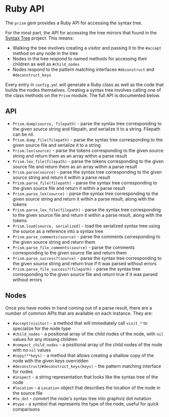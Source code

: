 # Ruby API

The `prism` gem provides a Ruby API for accessing the syntax tree.

For the most part, the API for accessing the tree mirrors that found in the [Syntax Tree](https://github.com/ruby-syntax-tree/syntax_tree) project. This means:

* Walking the tree involves creating a visitor and passing it to the `#accept` method on any node in the tree
* Nodes in the tree respond to named methods for accessing their children as well as `#child_nodes`
* Nodes respond to the pattern matching interfaces `#deconstruct` and `#deconstruct_keys`

Every entry in `config.yml` will generate a Ruby class as well as the code that builds the nodes themselves.
Creating a syntax tree involves calling one of the class methods on the `Prism` module.
The full API is documented below.

## API

* `Prism.dump(source, filepath)` - parse the syntax tree corresponding to the given source string and filepath, and serialize it to a string. Filepath can be nil.
* `Prism.dump_file(filepath)` - parse the syntax tree corresponding to the given source file and serialize it to a string
* `Prism.lex(source)` - parse the tokens corresponding to the given source string and return them as an array within a parse result
* `Prism.lex_file(filepath)` - parse the tokens corresponding to the given source file and return them as an array within a parse result
* `Prism.parse(source)` - parse the syntax tree corresponding to the given source string and return it within a parse result
* `Prism.parse_file(filepath)` - parse the syntax tree corresponding to the given source file and return it within a parse result
* `Prism.parse_lex(source)` - parse the syntax tree corresponding to the given source string and return it within a parse result, along with the tokens
* `Prism.parse_lex_file(filepath)` - parse the syntax tree corresponding to the given source file and return it within a parse result, along with the tokens
* `Prism.load(source, serialized)` - load the serialized syntax tree using the source as a reference into a syntax tree
* `Prism.parse_comments(source)` - parse the comments corresponding to the given source string and return them
* `Prism.parse_file_comments(source)` - parse the comments corresponding to the given source file and return them
* `Prism.parse_success?(source)` - parse the syntax tree corresponding to the given source string and return true if it was parsed without errors
* `Prism.parse_file_success?(filepath)` - parse the syntax tree corresponding to the given source file and return true if it was parsed without errors

## Nodes

Once you have nodes in hand coming out of a parse result, there are a number of common APIs that are available on each instance. They are:

* `#accept(visitor)` - a method that will immediately call `visit_*` to specialize for the node type
* `#child_nodes` - a positional array of the child nodes of the node, with `nil` values for any missing children
* `#compact_child_nodes` - a positional array of the child nodes of the node with no `nil` values
* `#copy(**keys)` - a method that allows creating a shallow copy of the node with the given keys overridden
* `#deconstruct`/`#deconstruct_keys(keys)` - the pattern matching interface for nodes
* `#inspect` - a string representation that looks like the syntax tree of the node
* `#location` - a `Location` object that describes the location of the node in the source file
* `#to_dot` - convert the node's syntax tree into graphviz dot notation
* `#type` - a symbol that represents the type of the node, useful for quick comparisons
